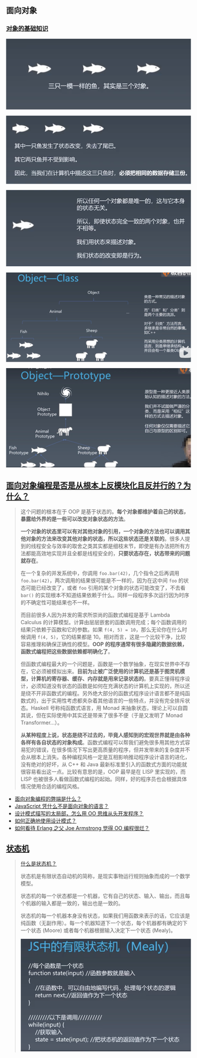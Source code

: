 ## 面向对象

### [对象的基础知识](https://www.bilibili.com/video/BV11e4y1W7CF?p=10)

![20230319092851](https://raw.githubusercontent.com/chuenwei0129/my-picgo-repo/master/others/20230319092851.png)

![20230319092933](https://raw.githubusercontent.com/chuenwei0129/my-picgo-repo/master/others/20230319092933.png)

![20230319093005](https://raw.githubusercontent.com/chuenwei0129/my-picgo-repo/master/others/20230319093005.png)

![20230306224432](https://raw.githubusercontent.com/chuenwei0129/my-picgo-repo/master/others/20230306224432.png)

![20230306224306](https://raw.githubusercontent.com/chuenwei0129/my-picgo-repo/master/others/20230306224306.png)
## [面向对象编程是否是从根本上反模块化且反并行的？为什么？](https://www.zhihu.com/question/19728806/answer/18575066)

> 这个问题的根本在于 OOP 是基于状态的。**每个对象都维护着自己的状态，暴露给外界的是一些可以改变对象状态的方法**。
>
> **一个对象的状态里可以有对其他对象的引用，一个对象的方法也可以调用其他对象的方法来改变其他对象的状态，所以这些状态还是关联的**。很多人提到的线程安全与效率的取舍之类其实都是细枝末节，即使是有办法把所有方法都能高效地实现并且全都是线程安全的，**只要状态存在，状态带来的问题就存在**。
>
> 在一个复杂的并发系统中，你调用 `foo.bar(42)`，几个指令之后再调用 `foo.bar(42)`，两次调用的结果很可能是不一样的，因为在这中间 `foo` 的状态可能已经改变了，或者 `foo` 引用的某个对象的状态可能改变了，不去看 `bar()` 的实现根本不知道结果依赖于什么。同样一段程序多次运行因为时序的不确定性可能结果也不一样。
>
> 而目前很多人因为并发的需求所崇尚的函数式编程是基于 Lambda Calculus 的计算模型。计算由层层嵌套的函数调用完成；每个函数调用的结果只依赖于函数和它的参数。如果 `f(4, 5) = 10`，那么无论你在什么时候调用 `f(4, 5)`，它的结果都是 10。相对而言，这是一个比较干净，比较容易推理和确保正确性的模型。**OOP 的程序通常有很多隐藏的数据依赖，函数式编程把这些数据依赖都明确化了**。
>
> 但函数式编程最大的一个问题是，函数是一个数学抽象，在现实世界中不存在，它必须被模拟出来。**目前为止被广泛使用的计算机还是基于图灵机模型，计算机的寄存器、缓存、内存就是用来记录状态的**。要真正懂得程序设计，必须知道没有状态的函数是如何在充满状态的计算机上实现的，所以还是绕不开非函数式的编程。另外绝大部分的函数式程序设计语言都不是纯函数式的，出于实用性考虑都夹杂着其他语言的一些特点，并没有完全排斥状态。Haskell 号称纯函数式语言，用 Monad 来抽象状态，理论上可以自圆其说，但在实际使用中其实还是带来了很多不便（于是又发明了 Monad Transformer...）。
>
> **从某种程度上说，状态是绕不过去的，毕竟人感知到的宏观世界就是由各种各样有各自状态的对象构成**。函数式编程可以帮我们避免很多用其他方式容易犯的错误，在很多情况下写出更高质量的程序，但并发带来的复杂度并不会从根本上消失。各种编程风格一定是互相影响推动程序设计语言的进化，没有绝对的好坏，从 C++ 和 Java 最新标准里引入的函数式方面的功能就很容易看出这一点。比较有意思的是，OOP 最早是在 LISP 里实现的，而 LISP 也被很多人看做函数式编程的起始。同样，好的程序员也会根据具体情况使用合适的编程风格。

<!-- 封装：接口，b 站视频，继承：归一化，抽象，多态：子类重写父类方法，面向对象：行为改变状态，狗咬人 -->
- [面向对象编程的弊端是什么？](https://www.zhihu.com/question/20275578/answer/26577791)
- [JavaScript 凭什么不是面向对象的语言？](https://www.zhihu.com/question/506559729/answer/2276185739)
- [设计模式描写的太局部，怎么用 OO 思维从头开发程序？](https://www.zhihu.com/question/482126550/answer/2083836303)
- [如何正确地使用设计模式？](https://www.zhihu.com/question/23757906/answer/25567356)
- [如何看待 Erlang 之父 Joe Armstrong 觉得 OO 编程很烂？](https://www.zhihu.com/question/29888990/answer/703226836)

## [状态机](https://www.bilibili.com/video/BV11e4y1W7CF?p=20)

> [什么是状态机？](https://zhuanlan.zhihu.com/p/47434856)
>
> 状态机是有限状态自动机的简称，是现实事物运行规则抽象而成的一个数学模型。
>
> 状态机的每一个状态都是一个机器，它有自己的状态、输入、输出，而且每个机器的输入都是一致的，输出也是一致的。
>
> 状态机的每一个机器本身没有状态，如果我们用函数来表示的话，它应该是纯函数（无副作用）。每一个机器知道下一个状态，每个机器都有确定的下一个状态 (Moore) 或者每个机器根据输入决定下一个状态 (Mealy)。
>
> ![20230319175049](https://raw.githubusercontent.com/chuenwei0129/my-picgo-repo/master/others/20230319175049.png)
